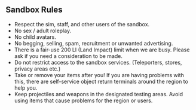 ## Sandbox Rules

* Respect the sim, staff, and other users of the sandbox.
* No sex / adult roleplay.
* No child avatars.
* No begging, selling, spam, recruitment or unwanted advertising.
* There is a fair-use 200 LI (Land Impact) limit when we are busy. Please ask if you need a consideration to be made.
* Do not restrict access to the sandbox services. (Teleporters, stores, privacy areas etc.)
* Take or remove your items after you! If you are having problems with this, there are self-service object return terminals around the region to help you.
* Keep projectiles and weapons in the designated testing areas. Avoid using items that cause problems for the region or users.
